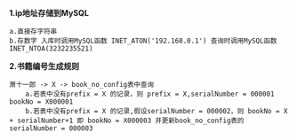 **1.ip地址存储到MySQL**

    a.直接存字符串
    b.存数字 入库时调用MySQL函数 INET_ATON('192.168.0.1') 查询时调用MySQL函数INET_NTOA(3232235521)
    
**2.书籍编号生成规则**

    萧十一郎 -> X -> book_no_config表中查询
        a.若表中没有prefix = X 的记录，则 prefix = X,serialNumber = 000001 bookNo = X000001
        b.若表中没有prefix = X 的记录,假设serialNumber = 000002，则 bookNo = X + serialNumber+1 即 bookNo = X000003 并更新book_no_config表的serialNumber = 000003
